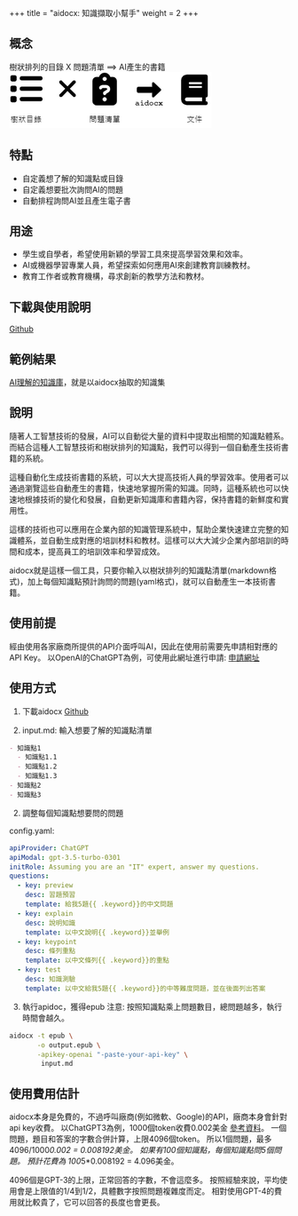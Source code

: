 +++
title = "aidocx: 知識擷取小幫手"
weight = 2
+++

## 概念
樹狀排列的目錄 X 問題清單 ==> AI產生的書籍
![alt aidocx flow](https://github.com/learninfun/aidocx/blob/main/static/images/aidocx_flow_zh-tw.png?raw=true)

## 特點
- 自定義想了解的知識點或目錄
- 自定義想要批次詢問AI的問題
- 自動排程詢問AI並且產生電子書

## 用途
- 學生或自學者，希望使用新穎的學習工具來提高學習效果和效率。
- AI或機器學習專業人員，希望探索如何應用AI來創建教育訓練教材。
- 教育工作者或教育機構，尋求創新的教學方法和教材。

## 下載與使用說明
[Github](https://github.com/learninfun/aidocx)

## 範例結果
[AI理解的知識庫](https://learninfun.github.io/learn-with-ai/zh-tw/ai-knowledge-hub/)，就是以aidocx抽取的知識集

## 說明
隨著人工智慧技術的發展，AI可以自動從大量的資料中提取出相關的知識點體系。而結合這種人工智慧技術和樹狀排列的知識點，我們可以得到一個自動產生技術書籍的系統。

這種自動化生成技術書籍的系統，可以大大提高技術人員的學習效率。使用者可以通過瀏覽這些自動產生的書籍，快速地掌握所需的知識。同時，這種系統也可以快速地根據技術的變化和發展，自動更新知識庫和書籍內容，保持書籍的新鮮度和實用性。

這樣的技術也可以應用在企業內部的知識管理系統中，幫助企業快速建立完整的知識體系，並自動生成對應的培訓材料和教材。這樣可以大大減少企業內部培訓的時間和成本，提高員工的培訓效率和學習成效。

aidocx就是這樣一個工具，只要你輸入以樹狀排列的知識點清單(markdown格式)，加上每個知識點預計詢問的問題(yaml格式)，就可以自動產生一本技術書籍。

## 使用前提
經由使用各家廠商所提供的API介面呼叫AI，因此在使用前需要先申請相對應的API Key。
以OpenAI的ChatGPT為例，可使用此網址進行申請: [申請網址](https://openai.com/blog/openai-api)

## 使用方式
1. 下載aidocx 
[Github](https://github.com/learninfun/aidocx)

2. input.md: 輸入想要了解的知識點清單
```markdown
- 知識點1
  - 知識點1.1
  - 知識點1.2
  - 知識點1.3
- 知識點2
- 知識點3
```

2. 調整每個知識點想要問的問題

config.yaml:
```yaml
apiProvider: ChatGPT
apiModal: gpt-3.5-turbo-0301
initRole: Assuming you are an "IT" expert, answer my questions.
questions:
  - key: preview
    desc: 習題預習
    template: 給我5題{{ .keyword}}的中文問題
  - key: explain
    desc: 說明知識
    template: 以中文說明{{ .keyword}}並舉例
  - key: keypoint
    desc: 條列重點
    template: 以中文條列{{ .keyword}}的重點
  - key: test
    desc: 知識測驗
    template: 以中文給我5題{{ .keyword}}的中等難度問題，並在後面列出答案
```

3. 執行apidoc，獲得epub
注意: 按照知識點乘上問題數目，總問題越多，執行時間會越久。
```bash
aidocx -t epub \
       -o output.epub \
       -apikey-openai "-paste-your-api-key" \
        input.md
```

## 使用費用估計
aidocx本身是免費的，不過呼叫廠商(例如微軟、Google)的API，廠商本身會針對api key收費。
以ChatGPT3為例，1000個token收費0.002美金 [參考資料](https://openai.com/pricing#language-models)。
一個問題，題目和答案的字數合併計算，上限4096個token。
所以1個問題，最多4096/1000*0.002 = 0.008192美金。
如果有100個知識點，每個知識點問5個問題。
預計花費為 100*5*0.008192 = 4.096美金。

4096個是GPT-3的上限，正常回答的字數，不會這麼多。
按照經驗來說，平均使用會是上限值的1/4到1/2，具體數字按照問題複雜度而定。
相對使用GPT-4的費用就比較貴了，它可以回答的長度也會更長。
